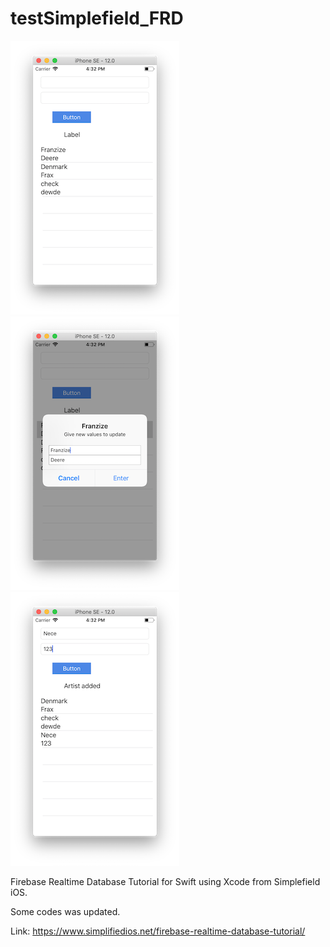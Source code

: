 # testSimplefield_FRD
![frst img](/img/1.png)![scnd img](/img/2.png)![trd img](/img/3.png)

Firebase Realtime Database Tutorial for Swift using Xcode from Simplefield iOS.

Some codes was updated.

Link: https://www.simplifiedios.net/firebase-realtime-database-tutorial/